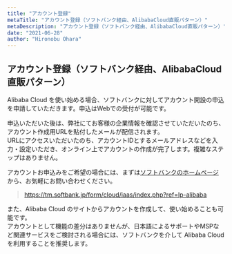 ```yaml
---
title: "アカウント登録"
metaTitle: "アカウント登録（ソフトバンク経由、AlibabaCloud直販パターン）"
metaDescription: "アカウント登録（ソフトバンク経由、AlibabaCloud直販パターン）"
date: "2021-06-28"
author: "Hironobu Ohara"
---
```



## アカウント登録（ソフトバンク経由、AlibabaCloud直販パターン）

Alibaba Cloud を使い始める場合、ソフトバンクに対してアカウント開設の申込を申請していただきます。申込はWebでの受付が可能です。   


申込いただいた後は、弊社にてお客様の企業情報を確認させていただいたのち、アカウント作成用URLを貼付したメールが配信されます。   
URLにアクセスいただいたのち、アカウントIDとするメールアドレスなどを入力・設定いただき、オンライン上でアカウントの作成が完了します。複雑なステップはありません。   

アカウントお申込みをご希望の場合には、まずは[ソフトバンクのホームページ](https://tm.softbank.jp/form/cloud/iaas/index.php?ref=lp-alibaba) から、お気軽にお問い合わせください。   
> https://tm.softbank.jp/form/cloud/iaas/index.php?ref=lp-alibaba


また、Alibaba Cloud のサイトからアカウントを作成して、使い始めることも可能です。   
アカウントとして機能の差分はありませんが、日本語によるサポートやMSPなど関連サービスをご検討される場合には、ソフトバンクを介して Alibaba Cloud を利用することを推奨します。   





